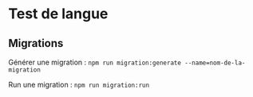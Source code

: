 # Test de langue

## Migrations

Générer une migration :
`npm run migration:generate --name=nom-de-la-migration`

Run une migration :
`npm run migration:run`
